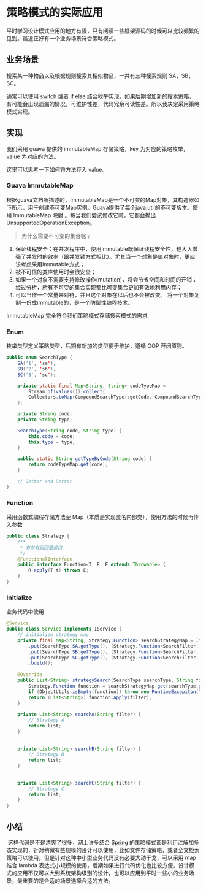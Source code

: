 # 策略模式的实际应用

平时学习设计模式应用的地方有限，只有阅读一些框架源码的时候可以比较频繁的见到。最近正好有一个业务场景符合策略模式。

## 业务场景

搜索某一种物品以及根据规则搜索其相似物品，一共有三种搜索规则 SA，SB，SC。

通常可以使用 switch 或者 if else 结合枚举实现，如果后期增加新的搜索策略，有可能会出现遗漏的情况，可维护性差，代码冗余可读性差。所以我决定采用策略模式实现。

## 实现

我们采用 guava 提供的 immutableMap 存储策略，key 为对应的策略枚举，value 为对应的方法。

这里可以思考一下如何将方法存入 value。

### Guava **ImmutableMap**

根据guava文档所描述的，ImmutableMap是一个不可变的Map对象，其构造器如下所示，用于创建不可变Map实例。Guava提供了每个java.util的不可变版本。使用 ImmutableMap 映射 。每当我们尝试修改它时，它都会抛出 UnsupportedOperationException。

> 为什么需要不可变的集合呢？

1. 保证线程安全：在并发程序中，使用Immutable既保证线程安全性，也大大增强了并发时的效率（跟并发锁方式相比）。尤其当一个对象是值对象时，更应该考虑采用Immutable方式；
2. 被不可信的类库使用时会很安全；
3. 如果一个对象不需要支持修改操作(mutation)，将会节省空间和时间的开销；经过分析，所有不可变的集合实现都比可变集合更加有效地利用内存；
4. 可以当作一个常量来对待，并且这个对象在以后也不会被改变。
    将一个对象复制一份成immutable的，是一个防御性编程技术。

ImmutableMap 完全符合我们策略模式存储搜索模式的需求

### Enum

枚举类型定义策略类型，后期有新加的类型便于维护，遵循 OOP 开闭原则。

~~~java
public enum SearchType {
    SA('1', 'sa'),
    SB('2', 'sb'),
    SC('3', 'sc');

    private static final Map<String, String> codeTypeMap =
        Stream.of(values()).collect(
        Collectors.toMap(CompoundSearchType::getCode, CompoundSearchType::getType)
    );

    private String code;
    private String type;

    SearchType(String code, String type) {
        this.code = code;
        this.type = type;
    }

    public static String getTypeByCode(String code) {
        return codeTypeMap.get(code);
    }

    // Getter and Setter
}
~~~

### Function

采用函数式编程存储方法至 Map（本质是实现匿名内部类），使用方法的时候再传入参数

~~~java
public class Strategy {
    /**
 	 * 有参有返回值接口
 	 */
    @FunctionalInterface
    public interface Function<T, R, E extends Throwable> {
        R apply(T t) throws E;
    }
}

~~~

### Initialize

业务代码中使用

~~~java
@Service
public class Service implements IService {
    // initialize strategy map
    private final Map<String, Strategy.Function> searchStrategyMap = ImmutableMap.<String, Strategy.Function>builder()
        .put(SearchType.SA.getType(), (Strategy.Function<SearchFilter, List<String>, Exception>) filter -> searchA(filter))
        .put(SearchType.SB.getType(), (Strategy.Function<SearchFilter, List<String>, Exception>) filter -> searchB(filter))
        .put(SearchType.SC.getType(), (Strategy.Function<SearchFilter, List<String>, Exception>) filter -> searchC(filter))
        .build();
    
    @Override
    public List<String> strategySearch(SearchType searchType, String filter) {
        Strategy.Function function = searchStrategyMap.get(searchType.getType());
        if (ObjectUtils.isEmpty(function)) throw new RuntimeExcepiton("查询类型不存在");
        return (List<String>) function.apply(filter);
    }
    
    private List<String> searchA(String filter) {
        // Strategy A
        return list;
    }
    
        
    private List<String> searchB(String filter) {
        // Strategy B
        return list;
    }
    
        
    private List<String> searchC(String filter) {
        // Strategy C
        return list;
    }
}
~~~

## 小结

​	这样代码是不是清爽了很多，网上许多结合 Spring 的策略模式都是利用注解加多态实现的，针对稍微有些规模的设计可以使用，比如文件存储策略，或者全文检索策略可以使用。但是针对这种中小型业务代码没有必要大动干戈，可以采用 map 结合 lambda 表达式小规模的使用，后期如果进行代码优化也比较方便。设计模式的应用不仅可以大到系统架构级别的设计，也可以应用到平时一些小的业务场景，最重要的是合适的场景选择合适的方法。

